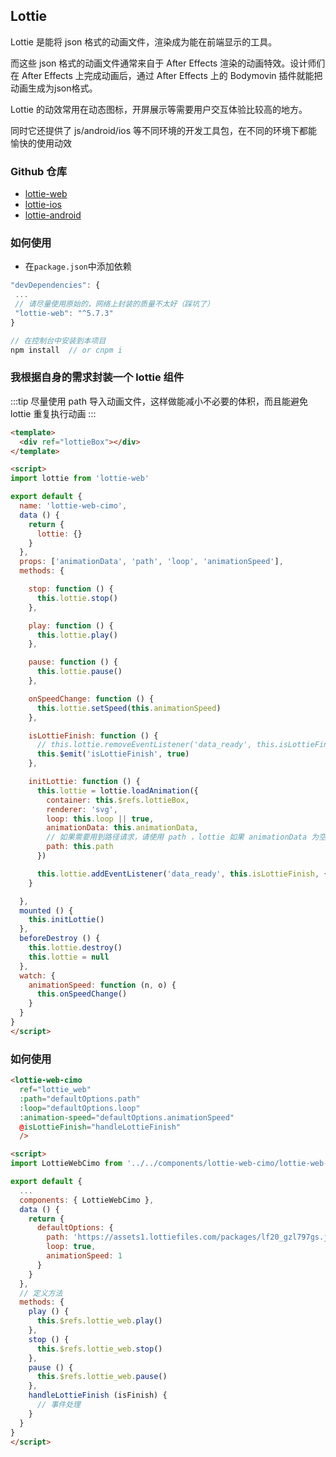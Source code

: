 ## Lottie 
Lottie 是能将 json 格式的动画文件，渲染成为能在前端显示的工具。

而这些 json 格式的动画文件通常来自于 After Effects 渲染的动画特效。设计师们在 After Effects 上完成动画后，通过 After Effects 上的 Bodymovin 插件就能把动画生成为json格式。

Lottie 的动效常用在动态图标，开屏展示等需要用户交互体验比较高的地方。

同时它还提供了 js/android/ios 等不同环境的开发工具包，在不同的环境下都能愉快的使用动效
### Github 仓库
- [lottie-web](https://github.com/airbnb/lottie-web)
- [lottie-ios](https://github.com/airbnb/lottie-ios)
- [lottie-android](https://github.com/airbnb/lottie-android)
### 如何使用
- 在```package.json```中添加依赖
```js
"devDependencies": {
 ...
 // 请尽量使用原始的，网络上封装的质量不太好（踩坑了）
 "lottie-web": "^5.7.3"   
}

// 在控制台中安装到本项目
npm install  // or cnpm i
```
### 我根据自身的需求封装一个 lottie 组件

:::tip
尽量使用 path 导入动画文件，这样做能减小不必要的体积，而且能避免 lottie 重复执行动画
:::
```html
<template>
  <div ref="lottieBox"></div>
</template>

<script>
import lottie from 'lottie-web'

export default {
  name: 'lottie-web-cimo',
  data () {
    return {
      lottie: {}
    }
  },
  props: ['animationData', 'path', 'loop', 'animationSpeed'],
  methods: {

    stop: function () {
      this.lottie.stop()
    },

    play: function () {
      this.lottie.play()
    },

    pause: function () {
      this.lottie.pause()
    },

    onSpeedChange: function () {
      this.lottie.setSpeed(this.animationSpeed)
    },

    isLottieFinish: function () {
      // this.lottie.removeEventListener('data_ready', this.isLottieFinish)
      this.$emit('isLottieFinish', true)
    },

    initLottie: function () {
      this.lottie = lottie.loadAnimation({
        container: this.$refs.lottieBox,
        renderer: 'svg',
        loop: this.loop || true,
        animationData: this.animationData,
        // 如果需要用到路径请求，请使用 path ，lottie 如果 animationData 为空 ，则自动选择 path
        path: this.path
      })

      this.lottie.addEventListener('data_ready', this.isLottieFinish, { once: true })
    }

  },
  mounted () {
    this.initLottie()
  },
  beforeDestroy () {
    this.lottie.destroy()
    this.lottie = null
  },
  watch: {
    animationSpeed: function (n, o) {
      this.onSpeedChange()
    }
  }
}
</script>
```
### 如何使用
```html
<lottie-web-cimo
  ref="lottie_web"
  :path="defaultOptions.path"
  :loop="defaultOptions.loop"
  :animation-speed="defaultOptions.animationSpeed"
  @isLottieFinish="handleLottieFinish"
  />

<script>
import LottieWebCimo from '../../components/lottie-web-cimo/lottie-web-cimo'

export default {
  ...
  components: { LottieWebCimo },
  data () {
    return {
      defaultOptions: {
        path: 'https://assets1.lottiefiles.com/packages/lf20_gzl797gs.json',
        loop: true,
        animationSpeed: 1
      }
    }
  },
  // 定义方法
  methods: {
    play () {
      this.$refs.lottie_web.play()
    },
    stop () {
      this.$refs.lottie_web.stop()
    },
    pause () {
      this.$refs.lottie_web.pause()
    },
    handleLottieFinish (isFinish) {
      // 事件处理
    }
  }
}
</script>
```
